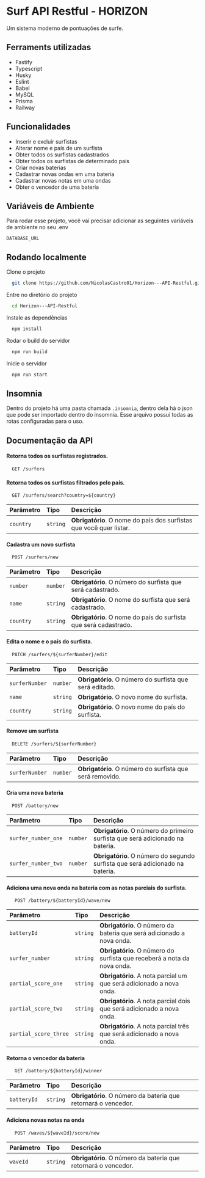 
# Surf API Restful - HORIZON

Um sistema moderno de pontuações de surfe.

## Ferraments utilizadas

- Fastify
- Typescript
- Husky
- Eslint
- Babel
- MySQL
- Prisma
- Railway

## Funcionalidades

- Inserir e excluir surfistas
- Alterar nome e país de um surfista
- Obter todos os surfistas cadastrados
- Obter todos os surfistas de determinado país
- Criar novas baterias
- Cadastrar novas ondas em uma bateria
- Cadastrar novas notas em uma ondas
- Obter o vencedor de uma bateria


## Variáveis de Ambiente

Para rodar esse projeto, você vai precisar adicionar as seguintes variáveis de ambiente no seu .env

`DATABASE_URL`


## Rodando localmente

Clone o projeto

```bash
  git clone https://github.com/NicolasCastro01/Horizon---API-Restful.git
```

Entre no diretório do projeto

```bash
  cd Horizon---API-Restful
```

Instale as dependências

```bash
  npm install
```

Rodar o build do servidor

```bash
  npm run build
```

Inicie o servidor

```bash
  npm run start
```

## Insomnia

Dentro do projeto há uma pasta chamada `.insomnia`, dentro dela há o json que pode ser importado dentro do insomnia. Esse arquivo possui todas as rotas configuradas para o uso.

## Documentação da API

#### Retorna todos os surfistas registrados.

```http
  GET /surfers
```

#### Retorna todos os surfistas filtrados pelo país.

```http
  GET /surfers/search?country=${country}
```

| Parâmetro   | Tipo       | Descrição                                   |
| :---------- | :--------- | :------------------------------------------ |
| `country`      | `string` | **Obrigatório**. O nome do país dos surfistas que você quer listar. |

#### Cadastra um novo surfista

```http
  POST /surfers/new
```

| Parâmetro   | Tipo       | Descrição                                   |
| :---------- | :--------- | :------------------------------------------ |
| `number`      | `number` | **Obrigatório**. O número do surfista que será cadastrado. |
| `name`      | `string` | **Obrigatório**. O nome do surfista que será cadastrado. |
| `country`      | `string` | **Obrigatório**. O nome do país do surfista que será cadastrado. |

#### Edita o nome e o país do surfista.

```http
  PATCH /surfers/${surferNumber}/edit
```

| Parâmetro   | Tipo       | Descrição                                   |
| :---------- | :--------- | :------------------------------------------ |
| `surferNumber`      | `number` | **Obrigatório**. O número do surfista que será editado. |
| `name`      | `string` | **Obrigatório**. O novo nome do surfista. |
| `country`      | `string` | **Obrigatório**. O novo nome do país do surfista. |

#### Remove um surfista

```http
  DELETE /surfers/${surferNumber}
```

| Parâmetro   | Tipo       | Descrição                                   |
| :---------- | :--------- | :------------------------------------------ |
| `surferNumber`      | `number` | **Obrigatório**. O número do surfista que será removido. |

#### Cria uma nova bateria

```http
  POST /battery/new
```

| Parâmetro   | Tipo       | Descrição                                   |
| :---------- | :--------- | :------------------------------------------ |
| `surfer_number_one`      | `number` | **Obrigatório**. O número do primeiro surfista que será adicionado na bateria. |
| `surfer_number_two`      | `number` | **Obrigatório**. O número do segundo surfista que será adicionado na bateria. |

#### Adiciona uma nova onda na bateria com as notas parciais do surfista.

```http
   POST /battery/${batteryId}/wave/new
```

| Parâmetro   | Tipo       | Descrição                                   |
| :---------- | :--------- | :------------------------------------------ |
| `batteryId`      | `string` | **Obrigatório**. O número da bateria que será adicionado a nova onda. |
| `surfer_number`      | `string` | **Obrigatório**. O número do surfista que receberá a nota da nova onda. |
| `partial_score_one`      | `string` | **Obrigatório**. A nota parcial um que será adicionado a nova onda. |
| `partial_score_two`      | `string` | **Obrigatório**. A nota parcial dois que será adicionado a nova onda. |
| `partial_score_three`      | `string` | **Obrigatório**. A nota parcial três que será adicionado a nova onda. |

#### Retorna o vencedor da bateria

```http
   GET /battery/${batteryId}/winner
```

| Parâmetro   | Tipo       | Descrição                                   |
| :---------- | :--------- | :------------------------------------------ |
| `batteryId`      | `string` | **Obrigatório**. O número da bateria que retornará o vencedor. |

#### Adiciona novas notas na onda

```http
   POST /waves/${waveId}/score/new
```

| Parâmetro   | Tipo       | Descrição                                   |
| :---------- | :--------- | :------------------------------------------ |
| `waveId`      | `string` | **Obrigatório**. O número da bateria que retornará o vencedor. |